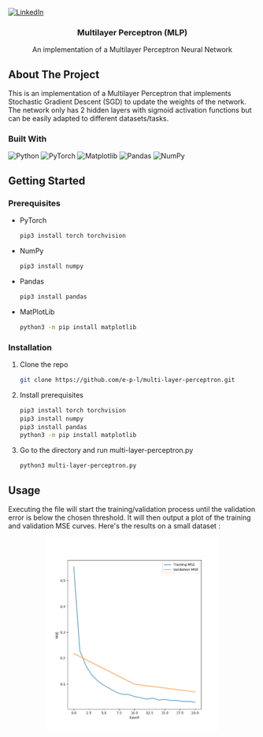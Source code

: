 [![LinkedIn][linkedin-shield]][linkedin-url]

<!-- PROJECT TITLE -->
<div align="center">
<h3 align="center">Multilayer Perceptron (MLP)</h3>
  <p align="center">
    An implementation of a Multilayer Perceptron Neural Network
    <br />
  </p>
</div>

<!-- ABOUT THE PROJECT -->
## About The Project

This is an implementation of a Multilayer Perceptron that implements Stochastic Gradient Descent (SGD) to update the weights of the network. The network only has 2 hidden layers with sigmoid activation functions but can be easily adapted to different datasets/tasks.

### Built With

![Python](https://img.shields.io/badge/python-3670A0?style=for-the-badge&logo=python&logoColor=ffdd54)
![PyTorch](https://img.shields.io/badge/PyTorch-%23EE4C2C.svg?style=for-the-badge&logo=PyTorch&logoColor=white)
![Matplotlib](https://img.shields.io/badge/Matplotlib-%23ffffff.svg?style=for-the-badge&logo=Matplotlib&logoColor=black)
![Pandas](https://img.shields.io/badge/pandas-%23150458.svg?style=for-the-badge&logo=pandas&logoColor=white)
![NumPy](https://img.shields.io/badge/numpy-%23013243.svg?style=for-the-badge&logo=numpy&logoColor=white)

<!-- GETTING STARTED -->
## Getting Started

### Prerequisites

* PyTorch
  ```sh
  pip3 install torch torchvision
  ```
* NumPy
  ```sh
  pip3 install numpy
  ```
* Pandas
  ```sh
  pip3 install pandas
  ```
* MatPlotLib
  ```sh
  python3 -m pip install matplotlib
  ```

### Installation

1. Clone the repo
   ```sh
   git clone https://github.com/e-p-l/multi-layer-perceptron.git
   ```
2. Install prerequisites
   ```sh
   pip3 install torch torchvision
   pip3 install numpy
   pip3 install pandas
   python3 -m pip install matplotlib
   ```
3. Go to the directory and run multi-layer-perceptron.py
   ```sh
   python3 multi-layer-perceptron.py
   ```

<!-- USAGE EXAMPLES -->
## Usage
Executing the file will start the training/validation process until the validation error is below the chosen threshold. It will then output a plot of the training and validation MSE curves. Here's the results on a small dataset :
<p align="center">
  <img src="images/screenshot1.png" width="350" title="screenshot">
</p>

<!-- MARKDOWN LINKS & IMAGES -->
<!-- https://www.markdownguide.org/basic-syntax/#reference-style-links -->
[linkedin-shield]: https://img.shields.io/badge/-LinkedIn-black.svg?style=for-the-badge&logo=linkedin&colorB=555
[linkedin-url]: https://www.linkedin.com/in/edouard-perrault-laliberte/
[product-screenshot]: images/screenshot.png

